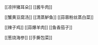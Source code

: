 
[[凉拌猪耳朵]]
[[酱牛肉]]

[[蟹黄豆腐汤]]
[[清蒸鲈鱼]]
[[蒜蓉粉丝蒸白菜]]

[[辣子鸡]]
[[蒜爆羊肉]]
[[鱼香茄子]]

[[葱烧海参]]
[[手撕包菜]]



